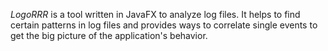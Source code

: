 _LogoRRR_ is a tool written in JavaFX to analyze log files. It helps to find certain patterns in log files and provides ways to correlate single events to get the big picture of the application's behavior. 